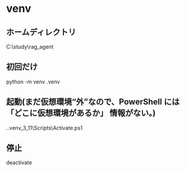 # venv
## ホームディレクトリ
C:\study\rag_agent
## 初回だけ
python -m venv .venv
## 起動(まだ仮想環境“外”なので、PowerShell には 「どこに仮想環境があるか」 情報がない。)
.\.venv_3_11\Scripts\Activate.ps1
## 停止
deactivate